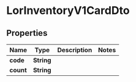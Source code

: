 

# LorInventoryV1CardDto


## Properties

| Name | Type | Description | Notes |
|------------ | ------------- | ------------- | -------------|
|**code** | **String** |  |  |
|**count** | **String** |  |  |




